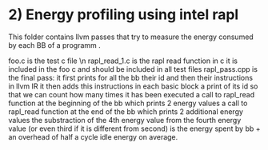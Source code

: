 # 2) Energy profiling using intel rapl
This folder contains llvm passes that try to measure the energy consumed by each BB of a programm .


foo.c is the test c file \n
rapl_read_1.c is the rapl read function in c it is included in the foo c and should be included in all test files
rapl_pass.cpp is the final pass:
it first prints for all the bb their id and then their instructions in llvm IR
it then adds this instructions in each basic block
a print of its id so that we can count how many times it has been executed
a call to rapl_read function at the beginning of the bb which prints 2 energy values
a call to rapl_read function at the end of the bb which prints 2  additional energy values
the substraction of the 4th energy value from the fourth energy value (or even third if it is different from second) is the energy spent by bb + an overhead of half a cycle idle energy on average.
